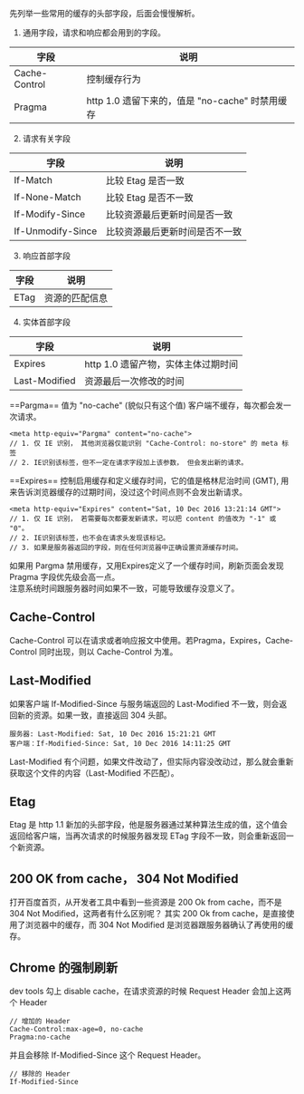 
先列举一些常用的缓存的头部字段，后面会慢慢解析。  
1. 通用字段，请求和响应都会用到的字段。

字段 | 说明
---|---
Cache-Control | 控制缓存行为
Pragma  | http 1.0 遗留下来的，值是 "no-cache" 时禁用缓存

2. 请求有关字段

字段 | 说明
---|---
If-Match | 比较 Etag 是否一致
If-None-Match | 比较 Etag 是否不一致
If-Modify-Since | 比较资源最后更新时间是否一致
If-Unmodify-Since | 比较资源最后更新时间是否不一致

3. 响应首部字段

字段 | 说明
---|---
ETag | 资源的匹配信息

4. 实体首部字段

字段 | 说明
---|---
Expires | http 1.0 遗留产物，实体主体过期时间
Last-Modified | 资源最后一次修改的时间

==Pargma== 值为 "no-cache" (貌似只有这个值) 客户端不缓存，每次都会发一次请求。

```
<meta http-equiv="Pargma" content="no-cache">
// 1. 仅 IE 识别， 其他浏览器仅能识别 "Cache-Control: no-store" 的 meta 标签
// 2. IE识别该标签，但不一定在请求字段加上该参数， 但会发出新的请求。 
```
==Expires== 控制启用缓存和定义缓存时间，它的值是格林尼治时间 (GMT), 用来告诉浏览器缓存的过期时间，没过这个时间点则不会发出新请求。


```
<meta http-equiv="Expires" content="Sat, 10 Dec 2016 13:21:14 GMT">
// 1. 仅 IE 识别， 若需要每次都要发新请求，可以把 content 的值改为 "-1" 或 "0"。
// 2. IE识别该标签，也不会在请求头发现该标记。
// 3. 如果是服务器返回的字段，则在任何浏览器中正确设置资源缓存时间。
```

如果用 Pargma 禁用缓存，又用Expires定义了一个缓存时间，刷新页面会发现 Pragma 字段优先级会高一点。  
注意系统时间跟服务器时间如果不一致，可能导致缓存没意义了。

## Cache-Control
Cache-Control 可以在请求或者响应报文中使用。若Pragma，Expires，Cache-Control 同时出现，则以 Cache-Control 为准。

## Last-Modified
如果客户端 If-Modified-Since 与服务端返回的 Last-Modified 不一致，则会返回新的资源。如果一致，直接返回 304 头部。
```
服务器: Last-Modified: Sat, 10 Dec 2016 15:21:21 GMT
客户端：If-Modified-Since: Sat, 10 Dec 2016 14:11:25 GMT
```

Last-Modified 有个问题，如果文件改动了，但实际内容没改动过，那么就会重新获取这个文件的内容（Last-Modified 不匹配）。

## Etag
Etag 是 http 1.1 新加的头部字段，他是服务器通过某种算法生成的值，这个值会返回给客户端，当再次请求的时候服务器发现 ETag 字段不一致，则会重新返回一个新资源。

## 200 OK from cache， 304 Not Modified
打开百度首页，从开发者工具中看到一些资源是 200 Ok from cache，而不是 304 Not Modified，这两者有什么区别呢？
其实 200 Ok from cache，是直接使用了浏览器中的缓存，而 304 Not Modified 是浏览器跟服务器确认了再使用的缓存。


## Chrome 的强制刷新
dev tools 勾上 disable cache，在请求资源的时候 Request Header 会加上这两个 Header

```
// 增加的 Header
Cache-Control:max-age=0, no-cache
Pragma:no-cache
```

并且会移除 If-Modified-Since 这个 Request Header。

```
// 移除的 Header
If-Modified-Since
```
